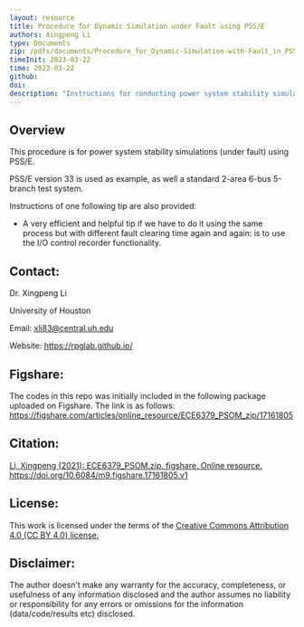 ```yaml
---
layout: resource
title: Procedure for Dynamic Simulation under Fault using PSS/E
authors: Xingpeng Li
type: Documents
zip: /pdfs/documents/Procedure_for_Dynamic-Simulation-with-Fault_in_PSSE.pdf
timeInit: 2023-03-22
time: 2023-03-22
github: 
doi: 
description: "Instructions for conducting power system stability simulations under fault using PSS/E are provided."
---
```


## Overview
This procedure is for power system stability simulations (under fault) using PSS/E. 

PSS/E version 33 is used as example, as well a standard 2-area 6-bus 5-branch test system.

Instructions of one following tip are also provided:
* A very efficient and helpful tip if we have to do it using the same process but with different fault clearing time again and again: is to use the I/O control recorder functionality.


## Contact:
Dr. Xingpeng Li

University of Houston

Email: xli83@central.uh.edu

Website: https://rpglab.github.io/


## Figshare:
The codes in this repo was initially included in the following package uploaded on Figshare. The link is as follows:
<a class="off" href="https://figshare.com/articles/online_resource/ECE6379_PSOM_zip/17161805"  target="_blank">https://figshare.com/articles/online_resource/ECE6379_PSOM_zip/17161805</a>


## Citation:
<a class="off" href="https://doi.org/10.6084/m9.figshare.17161805.v1"  target="_blank">Li, Xingpeng (2021): ECE6379_PSOM.zip. figshare. Online resource. https://doi.org/10.6084/m9.figshare.17161805.v1</a>


## License:
This work is licensed under the terms of the <a class="off" href="https://creativecommons.org/licenses/by/4.0/"  target="_blank">Creative Commons Attribution 4.0 (CC BY 4.0) license.</a>


## Disclaimer:
The author doesn’t make any warranty for the accuracy, completeness, or usefulness of any information disclosed and the author assumes no liability or responsibility for any errors or omissions for the information (data/code/results etc) disclosed.
